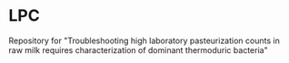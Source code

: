 # LPC
Repository for "Troubleshooting high laboratory pasteurization counts in raw milk requires characterization of dominant thermoduric bacteria"
